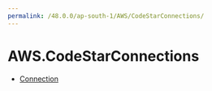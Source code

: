 ```yaml
---
permalink: /48.0.0/ap-south-1/AWS/CodeStarConnections/
---
```


# AWS.CodeStarConnections



* [Connection](Connection.md)